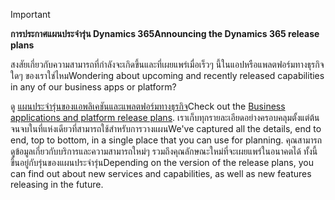 > [!IMPORTANT]
> <span data-ttu-id="25236-101">**การประกาศแผนประจำรุ่น Dynamics 365**</span><span class="sxs-lookup"><span data-stu-id="25236-101">**Announcing the Dynamics 365 release plans**</span></span>
>
> <span data-ttu-id="25236-102">สงสัยเกี่ยวกับความสามารถที่กำลังจะเกิดขึ้นและที่เผยแพร่เมื่อเร็วๆ นี้ในแอปหรือแพลตฟอร์มทางธุรกิจใดๆ ของเราใช่ไหม</span><span class="sxs-lookup"><span data-stu-id="25236-102">Wondering about upcoming and recently released capabilities in any of our business apps or platform?</span></span> 
> 
> <span data-ttu-id="25236-103">ดู [แผนประจำรุ่นของแอพลิเคชันและแพลตฟอร์มทางธุรกิจ](https://go.microsoft.com/fwlink/?linkid=2010158)</span><span class="sxs-lookup"><span data-stu-id="25236-103">Check out the [Business applications and platform release plans](https://go.microsoft.com/fwlink/?linkid=2010158).</span></span> <span data-ttu-id="25236-104">เราเก็บทุกรายละเอียดอย่างครอบคลุมตั้งแต่ต้นจนจบในที่แห่งเดียวที่สามารถใช้สำหรับการวางแผน</span><span class="sxs-lookup"><span data-stu-id="25236-104">We've captured all the details, end to end, top to bottom, in a single place that you can use for planning.</span></span> <span data-ttu-id="25236-105">คุณสามารถดูข้อมูลเกี่ยวกับบริการและความสามารถใหม่ๆ รวมถึงคุณลักษณะใหม่ที่จะเผยแพร่ในอนาคตได้ ทั้งนี้ขึ้นอยู่กับรุ่นของแผนประจำรุ่น</span><span class="sxs-lookup"><span data-stu-id="25236-105">Depending on the version of the release plans, you can find out about new services and capabilities, as well as new features releasing in the future.</span></span>

